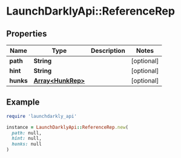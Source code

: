 # LaunchDarklyApi::ReferenceRep

## Properties

| Name | Type | Description | Notes |
| ---- | ---- | ----------- | ----- |
| **path** | **String** |  | [optional] |
| **hint** | **String** |  | [optional] |
| **hunks** | [**Array&lt;HunkRep&gt;**](HunkRep.md) |  | [optional] |

## Example

```ruby
require 'launchdarkly_api'

instance = LaunchDarklyApi::ReferenceRep.new(
  path: null,
  hint: null,
  hunks: null
)
```

